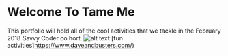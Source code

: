 # Welcome To Tame Me

  This portfolio will hold all of the cool activities that we tackle in the February 2018 Savvy Coder co hort.
![alt text](https://pbs.twimg.com/profile_images/921903322357002240/APAps6kX.jpg)
[fun activities]https://www.daveandbusters.com/)
